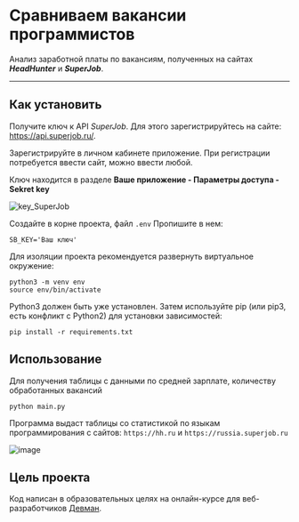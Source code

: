 # Сравниваем вакансии программистов

Анализ заработной платы по вакансиям, полученных на сайтах **_HeadHunter_** и **_SuperJob_**.

***
## Как установить

Получите ключ к API _SuperJob_. Для этого зарегистрируйтесь на сайте: <https://api.superjob.ru/>.

Зарегистрируйте в личном кабинете приложение. При регистрации потребуется ввести сайт, можно ввести любой.

Ключ находится в разделе **Ваше приложение - Параметры доступа - Sekret key**

![key_SuperJob](https://github.com/viktorshish/zp_hunter/assets/108957333/32acac8e-e3d4-423f-a0db-1e8d470373e2)

Создайте в корне проекта, файл ``.env`` Пропишите в нем:

```
SB_KEY='Ваш ключ'
```

Для изоляции проекта рекомендуется развернуть виртуальное окружение:

```
python3 -m venv env
source env/bin/activate
```

Python3 должен быть уже установлен. Затем используйте pip (или pip3, есть конфликт с Python2) для установки зависимостей:

```
pip install -r requirements.txt
```

## Использование

Для получения таблицы с данными по средней зарплате, количеству обработанных вакансий

```
python main.py
```

Программа выдаст таблицы со статистикой по языкам программирования c сайтов:
``https://hh.ru`` и ``https://russia.superjob.ru``

![image](https://github.com/viktorshish/zp_hunter/assets/108957333/41184335-32a5-401a-b59b-8a18f691aa86)

## Цель проекта

Код написан в образовательных целях на онлайн-курсе для веб-разработчиков [Девман](https://dvmn.org).
